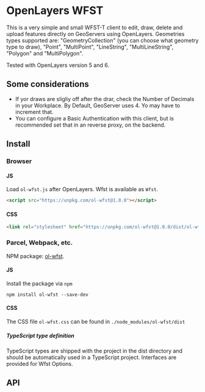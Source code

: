 # OpenLayers WFST
This is a very simple and small WFST-T client to edit, draw, delete and upload features directly on GeoServers using OpenLayers. 
Geometries types supported are: "GeometryCollection" (you can choose what geometry type to draw), "Point", "MultiPoint", "LineString", "MultiLineString", "Polygon" and "MultiPolygon".

Tested with OpenLayers version 5 and 6.

## Some considerations
- If yor draws are sligliy off after the drar, check the Number of Decimals in your Workplace. By Default, GeoServer uses 4. Yo may have to increment that.
- You can configure a Basic Authentication with this client, but is recommended set that in an reverse proxy, on the backend.

## Install

### Browser

#### JS

Load `ol-wfst.js` after OpenLayers. Wfst is available as `Wfst`.

```HTML
<script src="https://unpkg.com/ol-wfst@1.0.0"></script>
```

#### CSS

```HTML
<link rel="stylesheet" href="https://unpkg.com/ol-wfst@1.0.0/dist/ol-wfst.css" />
```

### Parcel, Webpack, etc.

NPM package: [ol-wfst](https://www.npmjs.com/package/ol-wfst).

#### JS

Install the package via `npm`

    npm install ol-wfst --save-dev

#### CSS

The CSS file `ol-wfst.css` can be found in `./node_modules/ol-wfst/dist`

##### TypeScript type definition

TypeScript types are shipped with the project in the dist directory and should be automatically used in a TypeScript project. Interfaces are provided for Wfst Options.

## API